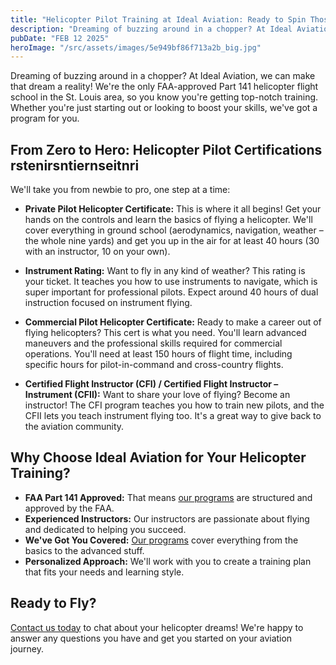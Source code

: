```yaml
---
title: "Helicopter Pilot Training at Ideal Aviation: Ready to Spin Those Rotors"
description: "Dreaming of buzzing around in a chopper? At Ideal Aviation, we can make that dream a reality! We're the only FAA-approved Part 141 helicopter flight school in the St. Louis area, so you know you're getting top-notch training. Whether you're just starting out or looking to boost your skills, we've got a program for you."
pubDate: "FEB 12 2025"
heroImage: "/src/assets/images/5e949bf86f713a2b_big.jpg"
---
```


Dreaming of buzzing around in a chopper? At Ideal Aviation, we can make that dream a reality! We're the only FAA-approved Part 141 helicopter flight school in the St. Louis area, so you know you're getting top-notch training. Whether you're just starting out or looking to boost your skills, we've got a program for you.

## From Zero to Hero: Helicopter Pilot Certifications rstenirsntiernseitnri

We'll take you from newbie to pro, one step at a time:

- **Private Pilot Helicopter Certificate:** This is where it all begins! Get your hands on the controls and learn the basics of flying a helicopter. We'll cover everything in ground school (aerodynamics, navigation, weather – the whole nine yards) and get you up in the air for at least 40 hours (30 with an instructor, 10 on your own).

- **Instrument Rating:** Want to fly in any kind of weather? This rating is your ticket. It teaches you how to use instruments to navigate, which is super important for professional pilots. Expect around 40 hours of dual instruction focused on instrument flying.

- **Commercial Pilot Helicopter Certificate:** Ready to make a career out of flying helicopters? This cert is what you need. You'll learn advanced maneuvers and the professional skills required for commercial operations. You'll need at least 150 hours of flight time, including specific hours for pilot-in-command and cross-country flights.

- **Certified Flight Instructor (CFI) / Certified Flight Instructor – Instrument (CFII):** Want to share your love of flying? Become an instructor! The CFI program teaches you how to train new pilots, and the CFII lets you teach instrument flying too. It's a great way to give back to the aviation community.

## Why Choose Ideal Aviation for Your Helicopter Training?

- **FAA Part 141 Approved:** That means [our programs](/programs/helicopter-pilot-training) are structured and approved by the FAA.
- **Experienced Instructors:** Our instructors are passionate about flying and dedicated to helping you succeed.
- **We've Got You Covered:** [Our programs](/programs/helicopter-pilot-training) cover everything from the basics to the advanced stuff.
- **Personalized Approach:** We'll work with you to create a training plan that fits your needs and learning style.

## Ready to Fly?

[Contact us today](/contact) to chat about your helicopter dreams! We're happy to answer any questions you have and get you started on your aviation journey.
